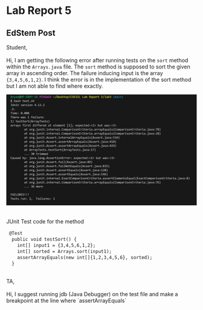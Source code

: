 # Lab Report 5

## EdStem Post

Student, <br><br>
Hi, I am getting the following error after running tests on the `sort` method within the `Arrays.java` file. The `sort` method is supposed to sort the given array in ascending order. The failure inducing input is the array `{3,4,5,6,1,2}`. I think the error is in the implementation of the sort method but I am not able to find where exactly.

![Image](lab51.JPG) <br><br>

JUnit Test code for the method <br>
```
 @Test
  public void testSort() {
    int[] input1 = {3,4,5,6,1,2};
    int[] sorted = Arrays.sort(input1);
    assertArrayEquals(new int[]{1,2,3,4,5,6}, sorted);
  }
```
<br>
TA, <br><br>
Hi, I suggest running jdb (Java Debugger) on the test file and make a breakpoint at the line where `assertArrayEquals` 
